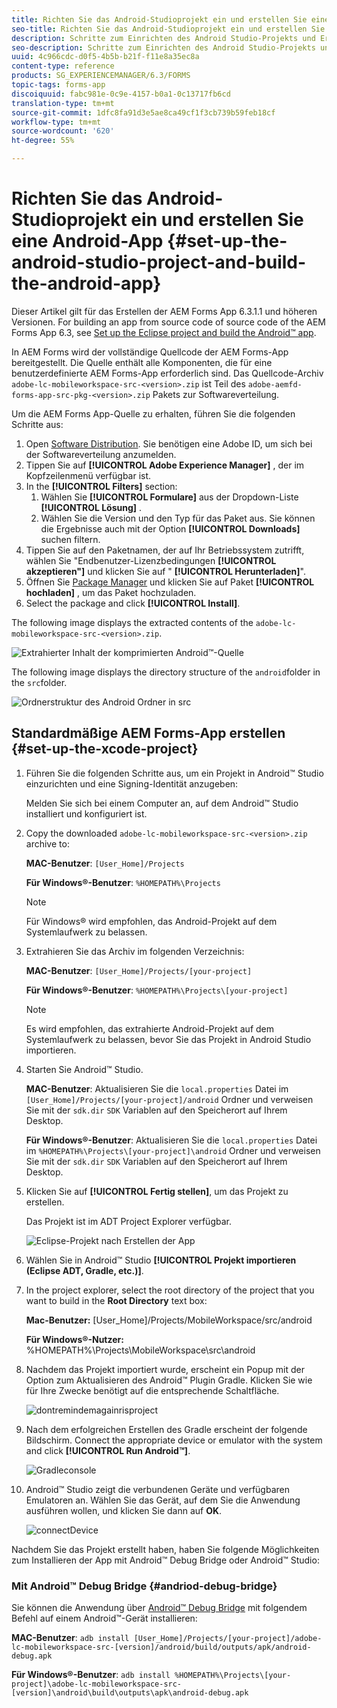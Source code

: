 ```yaml
---
title: Richten Sie das Android-Studioprojekt ein und erstellen Sie eine Android-App
seo-title: Richten Sie das Android-Studioprojekt ein und erstellen Sie eine Android-App
description: Schritte zum Einrichten des Android Studio-Projekts und Erstellen des Installationsprogramms für die AEM Forms-App
seo-description: Schritte zum Einrichten des Android Studio-Projekts und Erstellen des Installationsprogramms für die AEM Forms-App
uuid: 4c966cdc-d0f5-4b5b-b21f-f11e8a35ec8a
content-type: reference
products: SG_EXPERIENCEMANAGER/6.3/FORMS
topic-tags: forms-app
discoiquuid: fabc981e-0c9e-4157-b0a1-0c13717fb6cd
translation-type: tm+mt
source-git-commit: 1dfc8fa91d3e5ae8ca49cf1f3cb739b59feb18cf
workflow-type: tm+mt
source-wordcount: '620'
ht-degree: 55%

---
```



# Richten Sie das Android-Studioprojekt ein und erstellen Sie eine Android-App {#set-up-the-android-studio-project-and-build-the-android-app}

Dieser Artikel gilt für das Erstellen der AEM Forms App 6.3.1.1 und höheren Versionen. For building an app from source code of source code of the AEM Forms App 6.3, see [Set up the Eclipse project and build the Android™ app](/help/forms/using/setup-eclipse-project-build-installer.md).

In AEM Forms wird der vollständige Quellcode der AEM Forms-App bereitgestellt. Die Quelle enthält alle Komponenten, die für eine benutzerdefinierte AEM Forms-App erforderlich sind. Das Quellcode-Archiv `adobe-lc-mobileworkspace-src-<version>.zip` ist Teil des `adobe-aemfd-forms-app-src-pkg-<version>.zip` Pakets zur Softwareverteilung.

Um die AEM Forms App-Quelle zu erhalten, führen Sie die folgenden Schritte aus:

1. Open [Software Distribution](https://experience.adobe.com/downloads). Sie benötigen eine Adobe ID, um sich bei der Softwareverteilung anzumelden.
1. Tippen Sie auf **[!UICONTROL Adobe Experience Manager]** , der im Kopfzeilenmenü verfügbar ist.
1. In the **[!UICONTROL Filters]** section:
   1. Wählen Sie **[!UICONTROL Formulare]** aus der Dropdown-Liste **[!UICONTROL Lösung]** .
   2. Wählen Sie die Version und den Typ für das Paket aus. Sie können die Ergebnisse auch mit der Option **[!UICONTROL Downloads]** suchen filtern.
1. Tippen Sie auf den Paketnamen, der auf Ihr Betriebssystem zutrifft, wählen Sie &quot;Endbenutzer-Lizenzbedingungen **[!UICONTROL akzeptieren&quot;]** und klicken Sie auf &quot; **[!UICONTROL Herunterladen]**&quot;.
1. Öffnen Sie [Package Manager](https://docs.adobe.com/content/help/en/experience-manager-65/administering/contentmanagement/package-manager.html) und klicken Sie auf Paket **[!UICONTROL hochladen]** , um das Paket hochzuladen.
1. Select the package and click **[!UICONTROL Install]**.

The following image displays the extracted contents of the `adobe-lc-mobileworkspace-src-<version>.zip`.

![Extrahierter Inhalt der komprimierten Android™-Quelle](assets/mws-content-1.png)

The following image displays the directory structure of the `android`folder in the `src`folder.

![Ordnerstruktur des Android Ordner in src](assets/android-folder.png)

## Standardmäßige AEM Forms-App erstellen {#set-up-the-xcode-project}

1. Führen Sie die folgenden Schritte aus, um ein Projekt in Android™ Studio einzurichten und eine Signing-Identität anzugeben:

   Melden Sie sich bei einem Computer an, auf dem Android™ Studio installiert und konfiguriert ist.

1. Copy the downloaded `adobe-lc-mobileworkspace-src-<version>.zip` archive to:

   **MAC-Benutzer**: `[User_Home]/Projects`

   **Für Windows®-Benutzer**: `%HOMEPATH%\Projects`

   >[!NOTE]
   >
   >Für Windows® wird empfohlen, das Android-Projekt auf dem Systemlaufwerk zu belassen.

1. Extrahieren Sie das Archiv im folgenden Verzeichnis:

   **MAC-Benutzer**: `[User_Home]/Projects/[your-project]`

   **Für Windows®-Benutzer**: `%HOMEPATH%\Projects\[your-project]`

   >[!NOTE]
   >
   >Es wird empfohlen, das extrahierte Android-Projekt auf dem Systemlaufwerk zu belassen, bevor Sie das Projekt in Android Studio importieren.

1. Starten Sie Android™ Studio.

   **MAC-Benutzer**: Aktualisieren Sie die `local.properties` Datei im `[User_Home]/Projects/[your-project]/android` Ordner und verweisen Sie mit der `sdk.dir` `SDK` Variablen auf den Speicherort auf Ihrem Desktop.

   **Für Windows®-Benutzer**: Aktualisieren Sie die `local.properties` Datei im `%HOMEPATH%\Projects\[your-project]\android` Ordner und verweisen Sie mit der `sdk.dir` `SDK` Variablen auf den Speicherort auf Ihrem Desktop.

1. Klicken Sie auf **[!UICONTROL Fertig stellen]**, um das Projekt zu erstellen.

   Das Projekt ist im ADT Project Explorer verfügbar.

   ![Eclipse-Projekt nach Erstellen der App](assets/eclipsebuildmws.png)

1. Wählen Sie in Android™ Studio **[!UICONTROL Projekt importieren (Eclipse ADT, Gradle, etc.)]**.
1. In the project explorer, select the root directory of the project that you want to build in the **Root Directory** text box:

   **Mac-Benutzer:** [User_Home]/Projects/MobileWorkspace/src/android

   **Für Windows®-Nutzer:** %HOMEPATH%\Projects\MobileWorkspace\src\android

1. Nachdem das Projekt importiert wurde, erscheint ein Popup mit der Option zum Aktualisieren des Android™ Plugin Gradle. Klicken Sie wie für Ihre Zwecke benötigt auf die entsprechende Schaltfläche.

   ![dontremindemagainrisproject](assets/dontremindmeagainforthisproject.png)

1. Nach dem erfolgreichen Erstellen des Gradle erscheint der folgende Bildschirm. Connect the appropriate device or emulator with the system and click **[!UICONTROL Run Android™]**.

   ![Gradleconsole](assets/gradleconsole.png)

1. Android™ Studio zeigt die verbundenen Geräte und verfügbaren Emulatoren an. Wählen Sie das Gerät, auf dem Sie die Anwendung ausführen wollen, und klicken Sie dann auf **OK**.

   ![connectDevice](assets/connecteddevice.png)

Nachdem Sie das Projekt erstellt haben, haben Sie folgende Möglichkeiten zum Installieren der App mit Android™ Debug Bridge oder Android™ Studio:

### Mit Android™ Debug Bridge {#andriod-debug-bridge}

Sie können die Anwendung über [Android™ Debug Bridge](https://developer.android.com/tools/help/adb.html) mit folgendem Befehl auf einem Android™-Gerät installieren:

**MAC-Benutzer**: `adb install [User_Home]/Projects/[your-project]/adobe-lc-mobileworkspace-src-[version]/android/build/outputs/apk/android-debug.apk`

**Für Windows®-Benutzer**: `adb install %HOMEPATH%\Projects\[your-project]\adobe-lc-mobileworkspace-src-[version]\android\build\outputs\apk\android-debug.apk`
